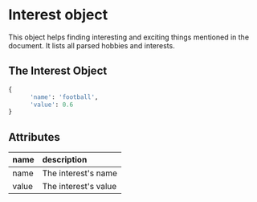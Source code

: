 # Interest object

This object helps finding interesting and exciting things mentioned in the document.
 It lists all parsed hobbies and interests.

## The Interest Object

```python
{
      'name': 'football', 
      'value': 0.6
}
```

## Attributes

| name | description |
| :--- | :--- |
| name | The interest's name |
| value | The interest's value |

